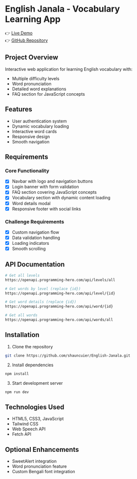 # English Janala - Vocabulary Learning App

👉 [Live Demo](https://b11-a6-english-janala-ph.netlify.app/)  
👉 [GitHub Repository](https://github.com/shauncuier/English-Janala.git)

## Project Overview
Interactive web application for learning English vocabulary with:
- Multiple difficulty levels
- Word pronunciation
- Detailed word explanations
- FAQ section for JavaScript concepts

## Features
- User authentication system
- Dynamic vocabulary loading
- Interactive word cards
- Responsive design
- Smooth navigation

## Requirements

### Core Functionality
- [x] Navbar with logo and navigation buttons
- [x] Login banner with form validation
- [x] FAQ section covering JavaScript concepts
- [x] Vocabulary section with dynamic content loading
- [x] Word details modal
- [x] Responsive footer with social links

### Challenge Requirements
- [x] Custom navigation flow
- [x] Data validation handling
- [x] Loading indicators
- [x] Smooth scrolling

## API Documentation

```bash
# Get all levels
https://openapi.programming-hero.com/api/levels/all

# Get words by level (replace {id})
https://openapi.programming-hero.com/api/level/{id}

# Get word details (replace {id}) 
https://openapi.programming-hero.com/api/word/{id}

# Get all words
https://openapi.programming-hero.com/api/words/all
```

## Installation
1. Clone the repository
```bash
git clone https://github.com/shauncuier/English-Janala.git
```
2. Install dependencies
```bash
npm install
```
3. Start development server
```bash
npm run dev
```

## Technologies Used
- HTML5, CSS3, JavaScript
- Tailwind CSS
- Web Speech API
- Fetch API

## Optional Enhancements
- SweetAlert integration
- Word pronunciation feature
- Custom Bengali font integration


